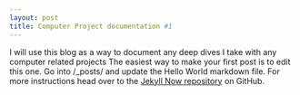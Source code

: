 ```yaml
---
layout: post
title: Computer Project documentation #1
---
```


I will use this blog as a way to document any deep dives I take with any computer related projects The easiest way to make your first post is to edit this one. Go into /_posts/ and update the Hello World markdown file. For more instructions head over to the [Jekyll Now repository](https://github.com/barryclark/jekyll-now) on GitHub.
